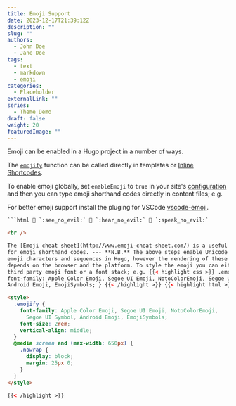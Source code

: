 ```yaml
---
title: Emoji Support
date: 2023-12-17T21:39:12Z
description: ""
slug: ""
authors:
  - John Doe
  - Jane Doe
tags:
  - text
  - markdown
  - emoji
categories:
  - Placeholder
externalLink: ""
series:
  - Theme Demo
draft: false
weight: 20
featuredImage: ""
---
```


Emoji can be enabled in a Hugo project in a number of ways.

<!--more-->

The [`emojify`](https://gohugo.io/functions/emojify/) function can be called directly in templates or [Inline Shortcodes](https://gohugo.io/templates/shortcode-templates/#inline-shortcodes).

To enable emoji globally, set `enableEmoji` to `true` in your site's [configuration](https://gohugo.io/getting-started/configuration/) and then you can type emoji shorthand codes directly in content files; e.g.

For better emoji support install the pluging for VSCode [vscode-emoji](https://marketplace.visualstudio.com/items?itemName=bierner.emojisense).

````html
```html 🙈 `:see_no_evil:` 🙉 `:hear_no_evil:` 🙊 `:speak_no_evil:`

<br />

The [Emoji cheat sheet](http://www.emoji-cheat-sheet.com/) is a useful reference
for emoji shorthand codes. --- **N.B.** The above steps enable Unicode Standard
emoji characters and sequences in Hugo, however the rendering of these glyphs
depends on the browser and the platform. To style the emoji you can either use a
third party emoji font or a font stack; e.g. {{< highlight css >}} .emoji {
font-family: Apple Color Emoji, Segoe UI Emoji, NotoColorEmoji, Segoe UI Symbol,
Android Emoji, EmojiSymbols; } {{< /highlight >}} {{< highlight html >}}

<style>
  .emojify {
    font-family: Apple Color Emoji, Segoe UI Emoji, NotoColorEmoji,
      Segoe UI Symbol, Android Emoji, EmojiSymbols;
    font-size: 2rem;
    vertical-align: middle;
  }
  @media screen and (max-width: 650px) {
    .nowrap {
      display: block;
      margin: 25px 0;
    }
  }
</style>

{{< /highlight >}}
````

